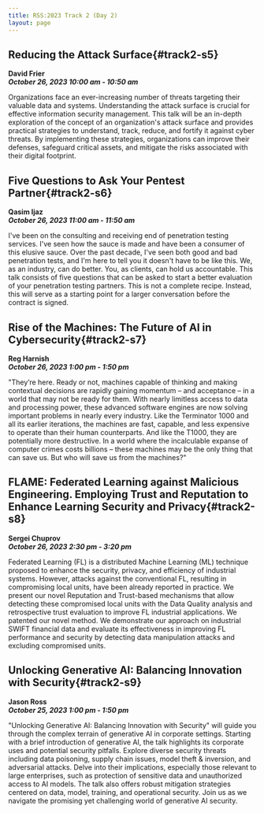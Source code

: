 ```yaml
---
title: RSS:2023 Track 2 (Day 2)
layout: page
---
```


## Reducing the Attack Surface{#track2-s5}
**David Frier<br>
*October 26, 2023 10:00 am - 10:50 am***

Organizations face an ever-increasing number of threats targeting their valuable data and systems. Understanding the attack surface is crucial for effective information security management. This talk will be an in-depth exploration of the concept of an organization's attack surface and provides practical strategies to understand, track, reduce, and fortify it against cyber threats. By implementing these strategies, organizations can improve their defenses, safeguard critical assets, and mitigate the risks associated with their digital footprint.

## Five Questions to Ask Your Pentest Partner{#track2-s6}
**Qasim Ijaz<br>
*October 26, 2023 11:00 am - 11:50 am***

I've been on the consulting and receiving end of penetration testing services. I've seen how the sauce is made and have been a consumer of this elusive sauce. Over the past decade, I've seen both good and bad penetration tests, and I'm here to tell you it doesn't have to be like this. We, as an industry, can do better. You, as clients, can hold us accountable. This talk consists of five questions that can be asked to start a better evaluation of your penetration testing partners. This is not a complete recipe. Instead, this will serve as a starting point for a larger conversation before the contract is signed.

## Rise of the Machines: The Future of AI in Cybersecurity{#track2-s7}
**Reg Harnish<br>
*October 26, 2023 1:00 pm - 1:50 pm***

"They’re here. Ready or not, machines capable of thinking and making contextual decisions are rapidly gaining momentum – and acceptance – in a world that may not be ready for them. With nearly limitless access to data and processing power, these advanced software engines are now solving important problems in nearly every industry. Like the Terminator 1000 and all its earlier iterations, the machines are fast, capable, and less expensive to operate than their human counterparts. And like the T1000, they are potentially more destructive.
In a world where the incalculable expanse of computer crimes costs billions – these machines may be the only thing that can save us. But who will save us from the machines?"

## FLAME: Federated Learning against Malicious Engineering. Employing Trust and Reputation to Enhance Learning Security and Privacy{#track2-s8}    
**Sergei Chuprov<br>
*October 26, 2023 2:30 pm - 3:20 pm***

Federated Learning (FL) is a distributed Machine Learning (ML) technique proposed to enhance the security, privacy, and efficiency of industrial systems. However, attacks against the conventional FL, resulting in compromising local units, have been already reported in practice. We present our novel Reputation and Trust-based mechanisms that allow detecting these compromised local units with the Data Quality analysis and retrospective trust evaluation to improve FL industrial applications. We patented our novel method. We demonstrate our approach on industrial SWIFT financial data and evaluate its effectiveness in improving FL performance and security by detecting data manipulation attacks and excluding compromised units.

## Unlocking Generative AI: Balancing Innovation with Security{#track2-s9}
**Jason Ross<br>
*October 25, 2023 1:00 pm - 1:50 pm***
 
"Unlocking Generative AI: Balancing Innovation with Security" will guide you through the complex terrain of generative AI in corporate settings. Starting with a brief introduction of generative AI, the talk highlights its corporate uses and potential security pitfalls. Explore diverse security threats including data poisoning, supply chain issues, model theft & inversion, and adversarial attacks. Delve into their implications, especially those relevant to large enterprises, such as protection of sensitive data and unauthorized access to AI models. The talk also offers robust mitigation strategies centered on data, model, training, and operational security. Join us as we navigate the promising yet challenging world of generative AI security.
